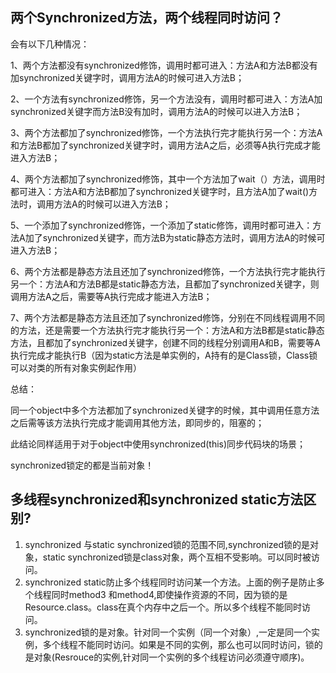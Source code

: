 ## 两个Synchronized方法，两个线程同时访问？

会有以下几种情况：

1、两个方法都没有synchronized修饰，调用时都可进入：方法A和方法B都没有加synchronized关键字时，调用方法A的时候可进入方法B；

2、一个方法有synchronized修饰，另一个方法没有，调用时都可进入：方法A加synchronized关键字而方法B没有加时，调用方法A的时候可以进入方法B；

3、两个方法都加了synchronized修饰，一个方法执行完才能执行另一个：方法A和方法B都加了synchronized关键字时，调用方法A之后，必须等A执行完成才能进入方法B；

4、两个方法都加了synchronized修饰，其中一个方法加了wait（）方法，调用时都可进入：方法A和方法B都加了synchronized关键字时，且方法A加了wait()方法时，调用方法A的时候可以进入方法B；

5、一个添加了synchronized修饰，一个添加了static修饰，调用时都可进入：方法A加了synchronized关键字，而方法B为static静态方法时，调用方法A的时候可进入方法B；

6、两个方法都是静态方法且还加了synchronized修饰，一个方法执行完才能执行另一个：方法A和方法B都是static静态方法，且都加了synchronized关键字，则调用方法A之后，需要等A执行完成才能进入方法B；

7、两个方法都是静态方法且还加了synchronized修饰，分别在不同线程调用不同的方法，还是需要一个方法执行完才能执行另一个：方法A和方法B都是static静态方法，且都加了synchronized关键字，创建不同的线程分别调用A和B，需要等A执行完成才能执行B（因为static方法是单实例的，A持有的是Class锁，Class锁可以对类的所有对象实例起作用）

 

总结：

同一个object中多个方法都加了synchronized关键字的时候，其中调用任意方法之后需等该方法执行完成才能调用其他方法，即同步的，阻塞的；

此结论同样适用于对于object中使用synchronized(this)同步代码块的场景；

synchronized锁定的都是当前对象！

## 多线程synchronized和synchronized static方法区别?

1. synchronized 与static synchronized锁的范围不同,synchronized锁的是对象，static synchronized锁是class对象，两个互相不受影响。可以同时被访问。
2. synchronized static防止多个线程同时访问某一个方法。上面的例子是防止多个线程同时method3 和method4,即使操作资源的不同，因为锁的是Resource.class。class在真个内存中之后一个。所以多个线程不能同时访问。
3. synchronized锁的是对象。针对同一个实例（同一个对象）,一定是同一个实例，多个线程不能同时访问。如果是不同的实例，那么也可以同时访问，锁的是对象(Resrouce的实例,针对同一个实例的多个线程访问必须遵守顺序)。
   